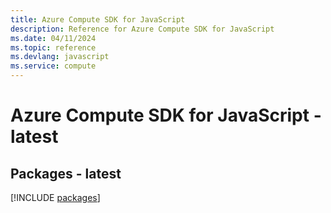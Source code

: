 ```yaml
---
title: Azure Compute SDK for JavaScript
description: Reference for Azure Compute SDK for JavaScript
ms.date: 04/11/2024
ms.topic: reference
ms.devlang: javascript
ms.service: compute
---
```

# Azure Compute SDK for JavaScript - latest
## Packages - latest
[!INCLUDE [packages](compute-index.md)]
